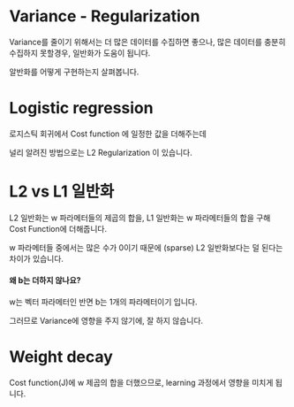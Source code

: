 # Variance - Regularization

Variance를 줄이기 위해서는 더 많은 데이터를 수집하면 좋으나, 많은 데이터를 충분히 수집하지 못할경우, 일반화가 도움이 됩니다.

알반화를 어떻게 구현하는지 살펴봅니다.

# Logistic regression

로지스틱 회귀에서 Cost function 에 일정한 값을 더해주는데

널리 알려진 방법으로는 L2 Regularization 이 있습니다.

# L2 vs L1 일반화

L2 일반화는 w 파라메터들의 제곱의 합을, L1 일반화는 w 파라메터들의 합을 구해 Cost Function에 더해줍니다.

w 파라메터들 중에서는 많은 수가 0이기 때문에 (sparse) L2 일반화보다는 덜 된다는 차이가 있습니다.

#### 왜 b는 더하지 않나요?

w는 벡터 파라메터인 반면 b는 1개의 파라메터이기 입니다.

그러므로 Variance에 영향을 주지 않기에, 잘 하지 않습니다.

# Weight decay

Cost function(J)에 w 제곱의 합을 더했으므로, learning 과정에서 영향을 미치게 됩니다.